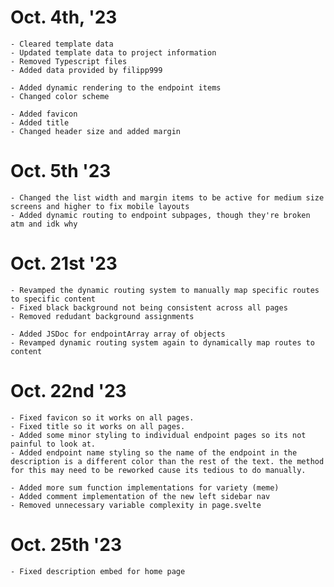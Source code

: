 # Oct. 4th, '23
    - Cleared template data
    - Updated template data to project information
    - Removed Typescript files
    - Added data provided by filipp999

    - Added dynamic rendering to the endpoint items
    - Changed color scheme
    
    - Added favicon
    - Added title
    - Changed header size and added margin

# Oct. 5th '23
    - Changed the list width and margin items to be active for medium size screens and higher to fix mobile layouts
    - Added dynamic routing to endpoint subpages, though they're broken atm and idk why

# Oct. 21st '23
    - Revamped the dynamic routing system to manually map specific routes to specific content
    - Fixed black background not being consistent across all pages
    - Removed redudant background assignments

    - Added JSDoc for endpointArray array of objects
    - Revamped dynamic routing system again to dynamically map routes to content

# Oct. 22nd '23
    - Fixed favicon so it works on all pages.
    - Fixed title so it works on all pages.
    - Added some minor styling to individual endpoint pages so its not painful to look at.
    - Added endpoint name styling so the name of the endpoint in the description is a different color than the rest of the text. the method for this may need to be reworked cause its tedious to do manually.

    - Added more sum function implementations for variety (meme)
    - Added comment implementation of the new left sidebar nav
    - Removed unnecessary variable complexity in page.svelte

# Oct. 25th '23
    - Fixed description embed for home page